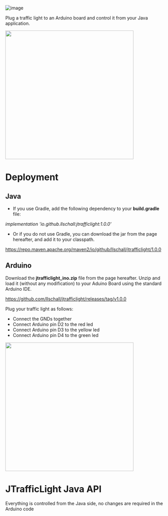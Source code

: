 ![image](https://github.com/llschall/jtrafficlight/blob/main/doc/jtrafficlight_512.bmp?raw=true)

Plug a traffic light to an Arduino board and control it from your Java application.

<img src="https://github.com/llschall/jtrafficlight/blob/main/doc/20231118_182137.jpg" width="400" height="400">

# Deployment

## Java

* If you use Gradle, add the following dependency to your **build.gradle** file:

_implementation 'io.github.llschall:jtrafficlight:1.0.0'_

* Or if you do not use Gradle, you can download the jar from the page hereafter, and add it to your classpath.
  
https://repo.maven.apache.org/maven2/io/github/llschall/jtrafficlight/1.0.0

## Arduino

Download the **jtrafficlight_ino.zip** file from the page hereafter. Unzip and load it (without any modification) to your Aduino Board using the standard Arduino IDE.

https://github.com/llschall/jtrafficlight/releases/tag/v1.0.0

Plug your traffic light as follows:
- Connect the GNDs together
- Connect Arduino pin D2 to the red led
- Connect Arduino pin D3 to the yellow led
- Connect Arduino pin D4 to the green led

<img src="https://github.com/llschall/jtrafficlight/blob/main/doc/20231118_182622.jpg" width="400" height="400">

# JTrafficLight Java API

Everything is controlled from the Java side, no changes are required in the Arduino code

